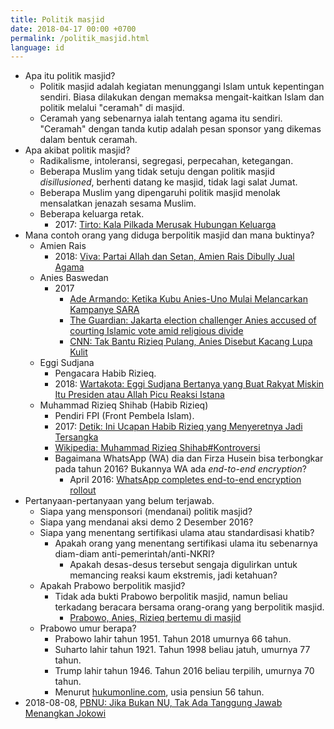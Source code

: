 ```yaml
---
title: Politik masjid
date: 2018-04-17 00:00 +0700
permalink: /politik_masjid.html
language: id
---
```


- Apa itu politik masjid?
    - Politik masjid adalah kegiatan menunggangi Islam untuk kepentingan sendiri.
    Biasa dilakukan dengan memaksa mengait-kaitkan Islam dan politik
    melalui "ceramah" di masjid.
    - Ceramah yang sebenarnya ialah tentang agama itu sendiri.
    "Ceramah" dengan tanda kutip adalah pesan sponsor yang dikemas dalam bentuk ceramah.
- Apa akibat politik masjid?
    - Radikalisme, intoleransi, segregasi, perpecahan, ketegangan.
    - Beberapa Muslim yang tidak setuju dengan politik masjid *disillusioned*, berhenti datang ke masjid, tidak lagi salat Jumat.
    - Beberapa Muslim yang dipengaruhi politik masjid menolak mensalatkan jenazah sesama Muslim.
    - Beberapa keluarga retak.
        - 2017: [Tirto: Kala Pilkada Merusak Hubungan Keluarga](https://tirto.id/kala-pilkada-merusak-hubungan-keluarga-ci5h)
- Mana contoh orang yang diduga berpolitik masjid dan mana buktinya?
    - Amien Rais
        - 2018: [Viva: Partai Allah dan Setan, Amien Rais Dibully Jual Agama](https://www.viva.co.id/berita/nasional/1026616-partai-allah-dan-setan-amien-rais-dibully-jual-agama)
    - Anies Baswedan
        - 2017
            - [Ade Armando: Ketika Kubu Anies-Uno Mulai Melancarkan Kampanye SARA](http://www.madinaonline.id/c907-editorial/ketika-kubu-anies-uno-mulai-melancarkan-kampanye-sara/)
            - [The Guardian: Jakarta election challenger Anies accused of courting Islamic vote amid religious divide](https://www.theguardian.com/world/2017/apr/15/jakarta-election-challenger-anies-accused-of-courting-islamic-vote-amid-religious-divide)
            - [CNN: Tak Bantu Rizieq Pulang, Anies Disebut Kacang Lupa Kulit](https://www.cnnindonesia.com/nasional/20180221153958-20-277802/tak-bantu-rizieq-pulang-anies-disebut-kacang-lupa-kulit)
    - Eggi Sudjana
        - Pengacara Habib Rizieq.
        - 2018: [Wartakota: Eggi Sudjana Bertanya yang Buat Rakyat Miskin Itu Presiden atau Allah Picu Reaksi Istana](http://wartakota.tribunnews.com/2018/04/16/eggi-sudjana-bertanya-yang-buat-rakyat-miskin-itu-presiden-atau-allah-picu-reaksi-istana)
    - Muhammad Rizieq Shihab (Habib Rizieq)
        - Pendiri FPI (Front Pembela Islam).
        - 2017: [Detik: Ini Ucapan Habib Rizieq yang Menyeretnya Jadi Tersangka](https://news.detik.com/berita/d-3409529/ini-ucapan-habib-rizieq-yang-menyeretnya-jadi-tersangka)
        - [Wikipedia: Muhammad Rizieq Shihab#Kontroversi](https://id.wikipedia.org/wiki/Muhammad_Rizieq_Shihab#Kontroversi)
        - Bagaimana WhatsApp (WA) dia dan Firza Husein bisa terbongkar pada tahun 2016? Bukannya WA ada *end-to-end encryption*?
            - April 2016: [WhatsApp completes end-to-end encryption rollout
            ](https://techcrunch.com/2016/04/05/whatsapp-completes-end-to-end-encryption-rollout/)
- Pertanyaan-pertanyaan yang belum terjawab.
    - Siapa yang mensponsori (mendanai) politik masjid?
    - Siapa yang mendanai aksi demo 2 Desember 2016?
    - Siapa yang menentang sertifikasi ulama atau standardisasi khatib?
        - Apakah orang yang menentang sertifikasi ulama itu sebenarnya diam-diam anti-pemerintah/anti-NKRI?
            - Apakah desas-desus tersebut sengaja digulirkan untuk memancing reaksi kaum ekstremis, jadi ketahuan?
    - Apakah Prabowo berpolitik masjid?
        - Tidak ada bukti Prabowo berpolitik masjid, namun beliau terkadang beracara bersama orang-orang yang berpolitik masjid.
            - [Prabowo, Anies, Rizieq bertemu di masjid](http://www.bbc.com/indonesia/trensosial-39642796)
    - Prabowo umur berapa?
        - Prabowo lahir tahun 1951. Tahun 2018 umurnya 66 tahun.
        - Suharto lahir tahun 1921. Tahun 1998 beliau jatuh, umurnya 77 tahun.
        - Trump lahir tahun 1946. Tahun 2016 beliau terpilih, umurnya 70 tahun.
        - Menurut [hukumonline.com](http://www.hukumonline.com/klinik/detail/lt576b5bea8bb19/aturan-tentang-batas-usia-pensiun-pekerja),
        usia pensiun 56 tahun.
- 2018-08-08, [PBNU: Jika Bukan NU, Tak Ada Tanggung Jawab Menangkan Jokowi](https://www.cnnindonesia.com/nasional/20180808190440-32-320666/pbnu-jika-bukan-nu-tak-ada-tanggung-jawab-menangkan-jokowi)
